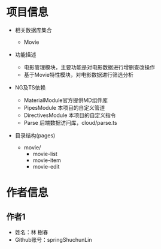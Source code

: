 # 项目信息
- 相关数据库集合
    - Movie
- 功能描述
    - 电影管理模块，主要功能是对电影数据进行增删查改操作
    - 基于Movie特性模块，对电影数据进行筛选分析
- NG及TS依赖
    - MaterialModule官方提供MD组件库 
    - PipesModule 本项目的自定义管道
    - DirectivesModule 本项目的自定义指令
    - Parse 后端数据访问库，cloud/parse.ts

- 目录结构(pages)
    - movie/
        - movie-list
        - movie-item
        - movie-edit

# 作者信息
## 作者1
- 姓名：林 樹春
- Github账号：springShuchunLin
